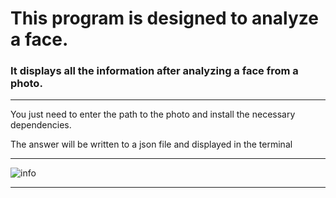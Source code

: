 # This program is designed to analyze a face. 
### It displays all the information after analyzing a face from a photo. 
____
You just need to enter the path to the 
photo and install the necessary dependencies.

The answer will be written to a json file and displayed in the terminal
____
![info](https://i.imgur.com/ykIOumS.png)
____